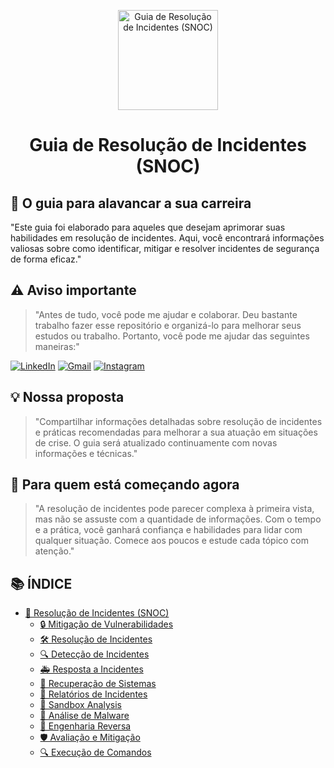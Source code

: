 <p align="center">
  <a href="https://www.scnsoft.com/blog-pictures/infrastructure/noc.png">
    <img src="./images/guia.png" alt="Guia de Resolução de Incidentes (SNOC)" width="160" height="160">
  </a>
  <h1 align="center">Guia de Resolução de Incidentes (SNOC)</h1>
</p>

## :dart: O guia para alavancar a sua carreira

"Este guia foi elaborado para aqueles que desejam aprimorar suas habilidades em resolução de incidentes. Aqui, você encontrará informações valiosas sobre como identificar, mitigar e resolver incidentes de segurança de forma eficaz."

## ⚠️ Aviso importante

> "Antes de tudo, você pode me ajudar e colaborar. Deu bastante trabalho fazer esse repositório e organizá-lo para melhorar seus estudos ou trabalho. Portanto, você pode me ajudar das seguintes maneiras:"

[![LinkedIn](https://img.shields.io/badge/-LinkedIn-%230077B5?style=for-the-badge&logo=linkedin&logoColor=white)](https://www.linkedin.com/in/gabriel-oliveira-215812184/)
[![Gmail](https://img.shields.io/badge/-Gmail-%23333?style=for-the-badge&logo=gmail&logoColor=white)](mailto:noc@controleti.net)
[![Instagram](https://img.shields.io/badge/-Instagram-%23E4405F?style=for-the-badge&logo=instagram&logoColor=white)](https://www.instagram.com/analistagabriel.exe/)

## 💡 Nossa proposta

> "Compartilhar informações detalhadas sobre resolução de incidentes e práticas recomendadas para melhorar a sua atuação em situações de crise. O guia será atualizado continuamente com novas informações e técnicas."

## :beginner: Para quem está começando agora

> "A resolução de incidentes pode parecer complexa à primeira vista, mas não se assuste com a quantidade de informações. Com o tempo e a prática, você ganhará confiança e habilidades para lidar com qualquer situação. Comece aos poucos e estude cada tópico com atenção."

## 📚 ÍNDICE

- [🚨 Resolução de Incidentes (SNOC)](#resolução-de-incidentes-snoc)
  - [🔒 Mitigação de Vulnerabilidades](#mitigação-de-vulnerabilidades)
  - [🛠️ Resolução de Incidentes](#resolução-de-incidentes)
  - [🔍 Detecção de Incidentes](#detecção-de-incidentes)
  - [🚑 Resposta a Incidentes](#resposta-a-incidentes)
  - [🔄 Recuperação de Sistemas](#recuperação-de-sistemas)
  - [📑 Relatórios de Incidentes](#relatórios-de-incidentes)
  - [🧪 Sandbox Analysis](#sandbox-analysis)
  - [🔬 Análise de Malware](#análise-de-malware)
  - [🔄 Engenharia Reversa](#engenharia-reversa)
  - [🛡️ Avaliação e Mitigação](#avaliação-e-mitigação)
  - [🔍 Execução de Comandos](#avaliação-e-mitigação)
